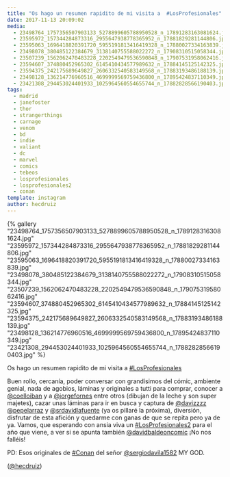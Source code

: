 ```yaml
---
title: "Os hago un resumen rapidito de mi visita a  #LosProfesionales"
date: 2017-11-13 20:09:02
media: 
  - 23498764_1757356507903133_5278899605788950528_n_17891283163081624.jpg
  - 23595972_157344284873316_2955647938778365952_n_17881829281144806.jpg
  - 23595063_1696418820391720_5955191813416419328_n_17880027334163839.jpg
  - 23498078_380485122384679_3138140755588022272_n_17908310515058344.jpg
  - 23507239_1562062470483228_2202549479536590848_n_17907531958062416.jpg
  - 23594607_374880452965302_6145410434577989632_n_17884145125142325.jpg
  - 23594375_242175689649827_2606332540583149568_n_17883193486188139.jpg
  - 23498128_136214776960516_4699999569759436800_n_17895424837110349.jpg
  - 23421308_294453024401933_1025964560554655744_n_17882828566190403.jpg
tags: 
  - madrid
  - janefoster
  - thor
  - strangerthings
  - carnage
  - venom
  - bd
  - indie
  - valiant
  - dc
  - marvel
  - comics
  - tebeos
  - losprofesionales
  - losprofesionales2
  - conan
template: instagram
author: hecdruiz
---
```


{% gallery "23498764_1757356507903133_5278899605788950528_n_17891283163081624.jpg" "23595972_157344284873316_2955647938778365952_n_17881829281144806.jpg" "23595063_1696418820391720_5955191813416419328_n_17880027334163839.jpg" "23498078_380485122384679_3138140755588022272_n_17908310515058344.jpg" "23507239_1562062470483228_2202549479536590848_n_17907531958062416.jpg" "23594607_374880452965302_6145410434577989632_n_17884145125142325.jpg" "23594375_242175689649827_2606332540583149568_n_17883193486188139.jpg" "23498128_136214776960516_4699999569759436800_n_17895424837110349.jpg" "23421308_294453024401933_1025964560554655744_n_17882828566190403.jpg" %}

Os hago un resumen rapidito de mi visita a  [#LosProfesionales](/tags/losprofesionales)

Buen rollo, cercanía, poder conversar con grandísimos del cómic, ambiente genial, nada de agobios, láminas y originales a tutti para comprar, conocer a [@coelloiban](https://instagram.com/coelloiban) y a [@jorgefornes](https://instagram.com/jorgefornes) entre otros (dibujan de la leche y son super majetes), cazar unas láminas para ir en busca y captura de [@davizzzz](https://instagram.com/davizzzz) [@pepelarraz](https://instagram.com/pepelarraz) y [@srdavidlafuente](https://instagram.com/srdavidlafuente) (ya os pillaré la próxima), diversión, disfrutar de esta afición y quedarme con ganas de que se repita pero ya de ya.
Vamos, que esperando con ansia viva un [#LosProfesionales2](/tags/losprofesionales2) para el año que viene, a ver si se apunta también [@davidbaldeoncomic](https://instagram.com/davidbaldeoncomic) ¡No nos falléis!

PD: Esos originales de [#Conan](/tags/conan) del señor [@sergiodavila1582](https://instagram.com/sergiodavila1582) MY GOD.

([@hecdruiz](https://instagram.com/hecdruiz))

